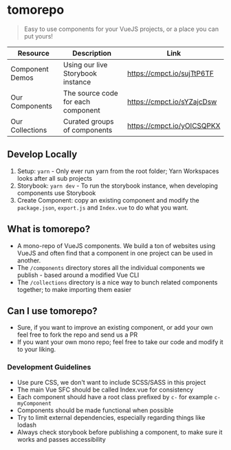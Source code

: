 # tomorepo
> Easy to use components for your VueJS projects, or a place you can put yours!

Resource | Description | Link
-------- | -------- | --------
Component Demos | Using our live Storybook instance | https://cmpct.io/sujTtP6TF
Our Components | The source code for each component | https://cmpct.io/sYZajcDsw
Our Collections | Curated groups of components | https://cmpct.io/yOICSQPKX

## Develop Locally
1. Setup: `yarn` - Only ever run yarn from the root folder; Yarn Workspaces looks after all sub projects
2. Storybook: `yarn dev` - To run the storybook instance, when developing components use Storybook
3. Create Component: copy an existing component and modify the `package.json`, `export.js` and `Index.vue` to do what you want.

## What is tomorepo?
- A mono-repo of VueJS components. We build a ton of websites using VueJS and often find that a component in one project can be used in another.
- The `/components` directory stores all the individual components we publish - based around a modified Vue CLI
- The `/collections` directory is a nice way to bunch related components together; to make importing them easier

## Can I use tomorepo?
- Sure, if you want to improve an existing component, or add your own feel free to fork the repo and send us a PR
- If you want your own mono repo; feel free to take our code and modify it to your liking.

### Development Guidelines
- Use pure CSS, we don't want to include SCSS/SASS in this project
- The main Vue SFC should be called Index.vue for consistency
- Each component should have a root class prefixed by `c-` for example `c-myComponent`
- Components should be made functional when possible
- Try to limit external dependencies, especially regarding things like lodash
- Always check storybook before publishing a component, to make sure it works and passes accessibility
